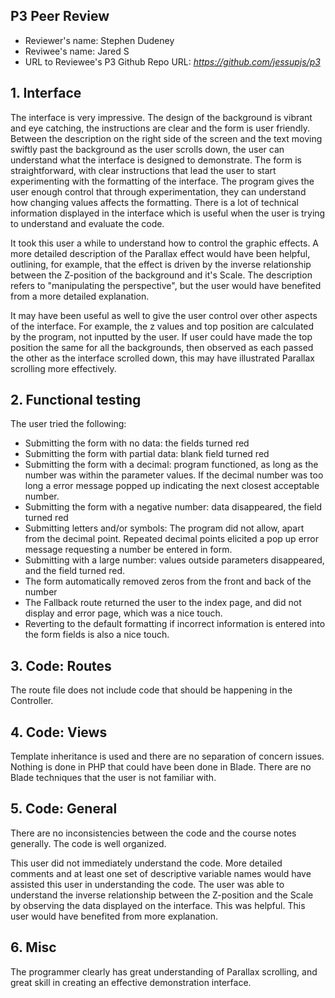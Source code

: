 ## P3 Peer Review

+ Reviewer's name: Stephen Dudeney
+ Reviwee's name: Jared S
+ URL to Reviewee's P3 Github Repo URL: *<https://github.com/jessupjs/p3>*


## 1. Interface

The interface is very impressive. The design of the background is vibrant and eye catching, the instructions are clear and the form is user friendly. Between the description on the right side of the screen and the text moving swiftly past the background as the user scrolls down, the user can understand what the interface is designed to demonstrate. The form is straightforward, with clear instructions that lead the user to start experimenting with the formatting of the interface. The program gives the user enough control that through experimentation, they can understand how changing values affects the formatting. There is a lot of technical information displayed in the interface which is useful when the user is trying to understand and evaluate the code.

It took this user a while to understand how to control the graphic effects. A more detailed description of the Parallax effect would have been helpful, outlining, for example, that the effect is driven by the inverse relationship between the Z-position of the background and it's Scale. The description refers to "manipulating the perspective", but the user would have benefited from a more detailed explanation.

It may have been useful as well to give the user control over other aspects of the interface. For example, the z values and top position are calculated by the program, not inputted by the user. If user could have made the top position the same for all the backgrounds, then observed as each passed the other as the interface scrolled down, this may have illustrated Parallax scrolling more effectively. 

## 2. Functional testing

The user tried the following:
+ Submitting the form with no data: the fields turned red
+ Submitting the form with partial data: blank field turned red
+ Submitting the form with a decimal: program functioned, as long as the number was within the parameter values. If the decimal number was too long a error message popped up indicating the next closest acceptable number. 
+ Submitting the form with a negative number: data disappeared, the field turned red
+ Submitting letters and/or symbols: The program did not allow, apart from the decimal point. Repeated decimal points elicited a pop up error message requesting a number be entered in form.  
+ Submitting with a large number: values outside parameters disappeared, and the field turned red.
+ The form automatically removed zeros from the front and back of the number
+ The Fallback route returned the user to the index page, and did not display and error page, which was a nice touch.
+ Reverting to the default formatting if incorrect information is entered into the form fields is also a nice touch. 

## 3. Code: Routes

The route file does not include code that should be happening in the Controller.

## 4. Code: Views

Template inheritance is used and there are no separation of concern issues. Nothing is done in PHP that could have been done in Blade. There are no Blade techniques that the user is not familiar with. 

## 5. Code: General

There are no inconsistencies between the code and the course notes generally. The code is well organized. 

This user did not immediately understand the code. More detailed comments and at least one set of descriptive variable names would have assisted this user in understanding the code. The user was able to understand the inverse relationship between the Z-position and the Scale by observing the data displayed on the interface. This was helpful. This user would have benefited from more explanation.


## 6. Misc
The programmer clearly has great understanding of Parallax scrolling, and great skill in creating an effective demonstration interface. 